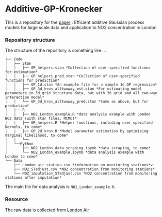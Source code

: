 # Additive-GP-Kronecker

This is a repository for the [paper](https://arxiv.org/abs/2305.07073) : Efficient additive Gaussian process models for large scale data and application to NO2 concentration in London

### Repository structure
The structure of the repository is something like ...

```
├── Code
│   ├── Stan
│   │   ├── GP_helpers.stan *Collection of user-specified functions for estimation*
│   │   ├── GP_helpers_pred.stan *Collection of user-specified functions for prediction*
│   │   ├── GP_1d.stan *An example file for a simple 1d GP regression*
|   |   ├── GP_3d_kron_alltwoway_est.stan *For estimating model parameters in 3d grid structure data, but with 3d grid and all two-way interaction model*
|   |   └── GP_3d_kron_alltwoway_pred.stan *Same as above, but for prediction*
│   ├── R
|   |   ├── NO2_London_example.R *data analysis example with London NO2 data (with stan files, MCMC)*
|   |   ├── GP_helpers.R *Helper functions, including user specified kernels, to come*
|   |   ├── GP_2d_kron.R *Model parameter estimation by optimising marginal likelihood, to come*
|   |   └──
│   └──Python
│       ├── NO2_London_data_scraping.ipynb *data scraping, to come*
|       └── NO2_London_example.ipynb *data analysis example with London to come*
└── Data
    ├── London_air_station.csv *information on monitoring stations*v
    ├── NO2_STadjust.csv *NO2 concentration from monitoring stations*
    └── NO2_imputation_STadjust.csv *NO2 concentration from monitoring stations after imputation*

```
The main file for data analysis is `NO2_London_example.R`.

### Resource
The raw data is collected from [London Air](https://www.londonair.org.uk/)
